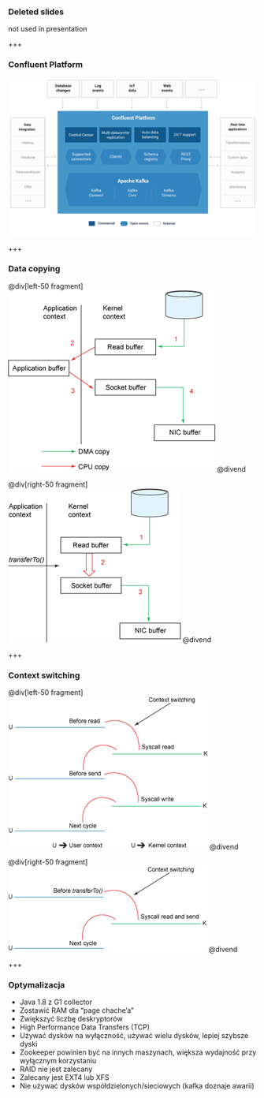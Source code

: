 
### Deleted slides
not used in presentation


+++
### Confluent Platform
![](assets/img/distribution/confluentPlatform3.1.png)


+++
### Data copying

@div[left-50 fragment]
![](assets/img/architecture/traditional-data-copying.gif)
@divend

@div[right-50 fragment]
![](assets/img/architecture/zero-copy-data-copying.gif)
@divend



+++
### Context switching

@div[left-50 fragment]
![](assets/img/architecture/traditional-context-switching.gif)
@divend

@div[right-50 fragment]
![](assets/img/architecture/zero-copy-context-switching.gif)
@divend



+++
### Optymalizacja
* Java 1.8 z G1 collector
* Zostawić RAM dla “page chache’a”
* Zwiększyć liczbę deskryptorów
* High Performance Data Transfers (TCP)
* Używać dysków na wyłączność, używać wielu dysków, lepiej szybsze dyski
* Zookeeper powinien być na innych maszynach, większa wydajność przy wyłącznym korzystaniu
* RAID nie jest zalecany
* Zalecany jest EXT4 lub XFS
* Nie używać dysków współdzielonych/sieciowych (kafka doznaje awarii)